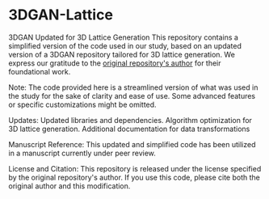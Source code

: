 # 3DGAN-Lattice

3DGAN Updated for 3D Lattice Generation
This repository contains a simplified version of the code used in our study, based on an updated version of a 3DGAN repository tailored for 3D lattice generation. We express our gratitude to the [original repository's author](https://github.com/xchhuang/simple-pytorch-3dgan.git) for their foundational work. 

Note:
The code provided here is a streamlined version of what was used in the study for the sake of clarity and ease of use. Some advanced features or specific customizations might be omitted.

Updates:
Updated libraries and dependencies.
Algorithm optimization for 3D lattice generation.
Additional documentation for data transformations

Manuscript Reference:
This updated and simplified code has been utilized in a manuscript currently under peer review.

License and Citation:
This repository is released under the license specified by the original repository's author. If you use this code, please cite both the original author and this modification.
